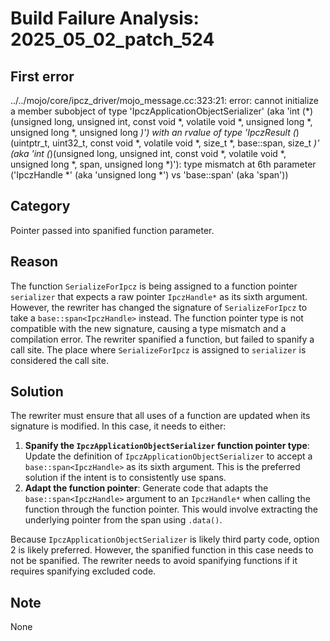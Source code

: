 # Build Failure Analysis: 2025_05_02_patch_524

## First error

../../mojo/core/ipcz_driver/mojo_message.cc:323:21: error: cannot initialize a member subobject of type 'IpczApplicationObjectSerializer' (aka 'int (*)(unsigned long, unsigned int, const void *, volatile void *, unsigned long *, unsigned long *, unsigned long *)') with an rvalue of type 'IpczResult (*)(uintptr_t, uint32_t, const void *, volatile void *, size_t *, base::span<IpczHandle>, size_t *)' (aka 'int (*)(unsigned long, unsigned int, const void *, volatile void *, unsigned long *, span<unsigned long>, unsigned long *)'): type mismatch at 6th parameter ('IpczHandle *' (aka 'unsigned long *') vs 'base::span<IpczHandle>' (aka 'span<unsigned long>'))

## Category
Pointer passed into spanified function parameter.

## Reason
The function `SerializeForIpcz` is being assigned to a function pointer `serializer` that expects a raw pointer `IpczHandle*` as its sixth argument. However, the rewriter has changed the signature of `SerializeForIpcz` to take a `base::span<IpczHandle>` instead. The function pointer type is not compatible with the new signature, causing a type mismatch and a compilation error. The rewriter spanified a function, but failed to spanify a call site. The place where `SerializeForIpcz` is assigned to `serializer` is considered the call site.

## Solution
The rewriter must ensure that all uses of a function are updated when its signature is modified. In this case, it needs to either:

1.  **Spanify the `IpczApplicationObjectSerializer` function pointer type**: Update the definition of `IpczApplicationObjectSerializer` to accept a `base::span<IpczHandle>` as its sixth argument. This is the preferred solution if the intent is to consistently use spans.
2.  **Adapt the function pointer**: Generate code that adapts the `base::span<IpczHandle>` argument to an `IpczHandle*` when calling the function through the function pointer. This would involve extracting the underlying pointer from the span using `.data()`.

Because `IpczApplicationObjectSerializer` is likely third party code, option 2 is likely preferred. However, the spanified function in this case needs to not be spanified. The rewriter needs to avoid spanifying functions if it requires spanifying excluded code.

## Note
None